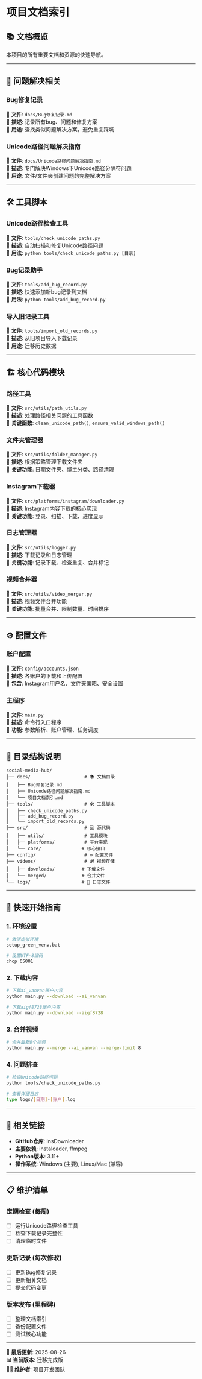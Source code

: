 # 项目文档索引

## 📚 文档概览
本项目的所有重要文档和资源的快速导航。

---

## 🐛 问题解决相关

### Bug修复记录
📄 **文件**: `docs/Bug修复记录.md`  
📝 **描述**: 记录所有bug、问题和修复方案  
🎯 **用途**: 查找类似问题解决方案，避免重复踩坑  

### Unicode路径问题解决指南
📄 **文件**: `docs/Unicode路径问题解决指南.md`  
📝 **描述**: 专门解决Windows下Unicode路径分隔符问题  
🎯 **用途**: 文件/文件夹创建问题的完整解决方案  

---

## 🛠️ 工具脚本

### Unicode路径检查工具
📄 **文件**: `tools/check_unicode_paths.py`  
📝 **描述**: 自动扫描和修复Unicode路径问题  
🎯 **用法**: `python tools/check_unicode_paths.py [目录]`  

### Bug记录助手
📄 **文件**: `tools/add_bug_record.py`  
📝 **描述**: 快速添加新bug记录到文档  
🎯 **用法**: `python tools/add_bug_record.py`  

### 导入旧记录工具
📄 **文件**: `tools/import_old_records.py`  
📝 **描述**: 从旧项目导入下载记录  
🎯 **用途**: 迁移历史数据  

---

## 🏗️ 核心代码模块

### 路径工具
📄 **文件**: `src/utils/path_utils.py`  
📝 **描述**: 处理路径相关问题的工具函数  
🔧 **关键函数**: `clean_unicode_path()`, `ensure_valid_windows_path()`  

### 文件夹管理器
📄 **文件**: `src/utils/folder_manager.py`  
📝 **描述**: 根据策略管理下载文件夹  
🔧 **关键功能**: 日期文件夹、博主分类、路径清理  

### Instagram下载器
📄 **文件**: `src/platforms/instagram/downloader.py`  
📝 **描述**: Instagram内容下载的核心实现  
🔧 **关键功能**: 登录、扫描、下载、进度显示  

### 日志管理器
📄 **文件**: `src/utils/logger.py`  
📝 **描述**: 下载记录和日志管理  
🔧 **关键功能**: 记录下载、检查重复、合并标记  

### 视频合并器
📄 **文件**: `src/utils/video_merger.py`  
📝 **描述**: 视频文件合并功能  
🔧 **关键功能**: 批量合并、限制数量、时间排序  

---

## ⚙️ 配置文件

### 账户配置
📄 **文件**: `config/accounts.json`  
📝 **描述**: 各账户的下载和上传配置  
🔧 **包含**: Instagram用户名、文件夹策略、安全设置  

### 主程序
📄 **文件**: `main.py`  
📝 **描述**: 命令行入口程序  
🔧 **功能**: 参数解析、账户管理、任务调度  

---

## 📁 目录结构说明

```
social-media-hub/
├── docs/                    # 📚 文档目录
│   ├── Bug修复记录.md
│   ├── Unicode路径问题解决指南.md
│   └── 项目文档索引.md
├── tools/                   # 🛠️ 工具脚本
│   ├── check_unicode_paths.py
│   ├── add_bug_record.py
│   └── import_old_records.py
├── src/                     # 💻 源代码
│   ├── utils/               # 工具模块
│   ├── platforms/           # 平台实现
│   └── core/               # 核心接口
├── config/                  # ⚙️ 配置文件
├── videos/                  # 📹 视频存储
│   ├── downloads/          # 下载文件
│   └── merged/             # 合并文件
└── logs/                   # 📝 日志文件
```

---

## 🚀 快速开始指南

### 1. 环境设置
```bash
# 激活虚拟环境
setup_green_venv.bat

# 设置UTF-8编码
chcp 65001
```

### 2. 下载内容
```bash
# 下载ai_vanvan账户内容
python main.py --download --ai_vanvan

# 下载aigf8728账户内容
python main.py --download --aigf8728
```

### 3. 合并视频
```bash
# 合并最新8个视频
python main.py --merge --ai_vanvan --merge-limit 8
```

### 4. 问题排查
```bash
# 检查Unicode路径问题
python tools/check_unicode_paths.py

# 查看详细日志
type logs/[日期]-[账户].log
```

---

## 🔗 相关链接

- **GitHub仓库**: insDownloader
- **主要依赖**: instaloader, ffmpeg
- **Python版本**: 3.11+
- **操作系统**: Windows (主要), Linux/Mac (兼容)

---

## 📋 维护清单

### 定期检查 (每周)
- [ ] 运行Unicode路径检查工具
- [ ] 检查下载记录完整性
- [ ] 清理临时文件

### 更新记录 (每次修改)
- [ ] 更新Bug修复记录
- [ ] 更新相关文档
- [ ] 提交代码变更

### 版本发布 (里程碑)
- [ ] 整理文档索引
- [ ] 备份配置文件
- [ ] 测试核心功能

---

**📝 最后更新**: 2025-08-26  
**📊 当前版本**: 迁移完成版  
**👨‍💻 维护者**: 项目开发团队
